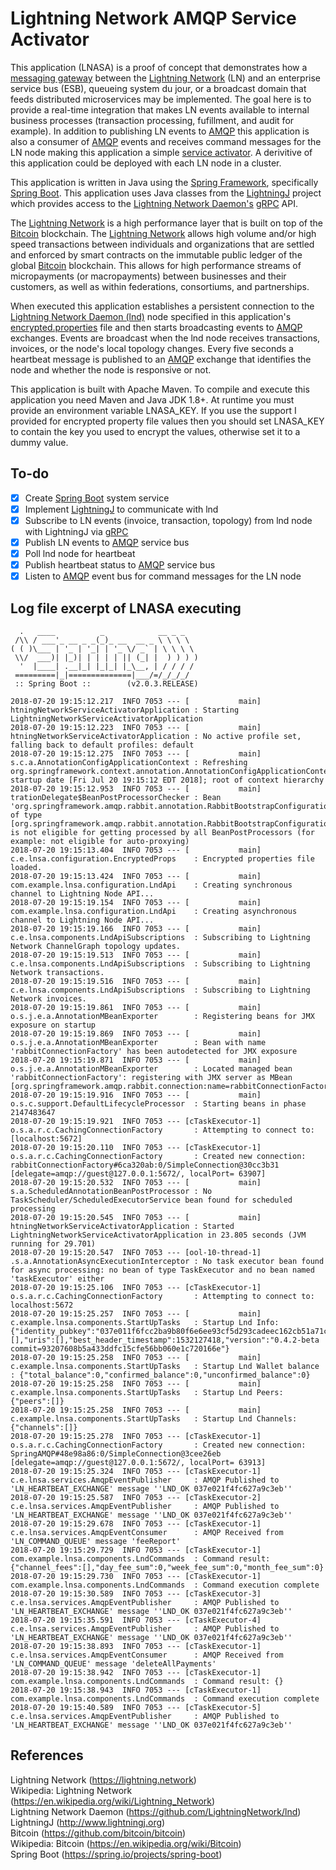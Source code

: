 Lightning Network AMQP Service Activator
========================================


This application (LNASA) is a proof of concept that demonstrates how a [messaging gateway](https://www.enterpriseintegrationpatterns.com/patterns/messaging/MessagingGateway.html) between the [Lightning Network](https://lightning.network) (LN) and an enterprise service bus (ESB), queueing system du jour, or a broadcast domain that feeds distributed microservices may be implemented.  The goal here is to provide a real-time integration that makes LN events available to internal business processes (transaction processing, fufillment, and audit for example).  In addition to publishing LN events to [AMQP](https://en.wikipedia.org/wiki/Advanced_Message_Queuing_Protocol) this application is also a consumer of [AMQP](https://en.wikipedia.org/wiki/Advanced_Message_Queuing_Protocol) events and receives command messages for the LN node making this application a simple [service activator](https://www.enterpriseintegrationpatterns.com/patterns/messaging/MessagingAdapter.html).  A derivitive of this application could be deployed with each LN node in a cluster.

This application is written in Java using the [Spring Framework](https://spring.io/), specifically [Spring Boot](https://spring.io/projects/spring-boot).  This application uses Java classes from the [LightningJ](http://www.lightningj.org) project which provides access to the [Lightning Network Daemon's](https://github.com/LightningNetwork/lnd) [gRPC](https://grpc.io/) API.  

The [Lightning Network](https://lightning.network) is a high performance layer that is built on top of the [Bitcoin](https://github.com/bitcoin/bitcoin) blockchain.  The [Lightning Network](https://lightning.network) allows high volume and/or high speed transactions between individuals and organizations that are settled and enforced by smart contracts on the immutable public ledger of the global [Bitcoin](https://github.com/bitcoin/bitcoin) blockchain.  This allows for high performance streams of micropayments (or macropayments) between businesses and their customers, as well as within federations, consortiums, and partnerships.  

When executed this application establishes a persistent connection to the [Lightning Network Daemon (lnd)](https://github.com/LightningNetwork/lnd) node specified in this application's [encrypted.properties](src/main/resources/encrypted.properties) file and then starts broadcasting events to  [AMQP](https://en.wikipedia.org/wiki/Advanced_Message_Queuing_Protocol) exchanges.  Events are broadcast when the lnd node receives transactions, invoices, or the node's local topology changes.  Every five seconds a heartbeat message is published to an [AMQP](https://en.wikipedia.org/wiki/Advanced_Message_Queuing_Protocol) exchange that identifies the node and whether the node is responsive or not.  

This application is built with Apache Maven.  To compile and execute this application you need Maven and Java JDK 1.8+.  At runtime you must provide an environment variable LNASA_KEY.  If you use the support I provided for encrypted property file values then you should set LNASA_KEY to contain the key you used to encrypt the values, otherwise set it to a dummy value.  

To-do
-----
- [X] Create [Spring Boot](https://spring.io/projects/spring-boot) system service
- [X] Implement [LightningJ](http://www.lightningj.org)  to communicate with lnd
- [X] Subscribe to LN events (invoice, transaction, topology) from lnd node with LightningJ via [gRPC](https://grpc.io/)
- [X] Publish LN events to [AMQP](https://en.wikipedia.org/wiki/Advanced_Message_Queuing_Protocol) service bus
- [X] Poll lnd node for heartbeat
- [X] Publish heartbeat status to [AMQP](https://en.wikipedia.org/wiki/Advanced_Message_Queuing_Protocol) service bus
- [X] Listen to [AMQP](https://en.wikipedia.org/wiki/Advanced_Message_Queuing_Protocol) event bus for command messages for the LN node

Log file excerpt of LNASA executing
---------------------------------------------------
```
  .   ____          _            __ _ _
 /\\ / ___'_ __ _ _(_)_ __  __ _ \ \ \ \
( ( )\___ | '_ | '_| | '_ \/ _` | \ \ \ \
 \\/  ___)| |_)| | | | | || (_| |  ) ) ) )
  '  |____| .__|_| |_|_| |_\__, | / / / /
 =========|_|==============|___/=/_/_/_/
 :: Spring Boot ::        (v2.0.3.RELEASE)

2018-07-20 19:15:12.217  INFO 7053 --- [           main] htningNetworkServiceActivatorApplication : Starting LightningNetworkServiceActivatorApplication
2018-07-20 19:15:12.223  INFO 7053 --- [           main] htningNetworkServiceActivatorApplication : No active profile set, falling back to default profiles: default
2018-07-20 19:15:12.275  INFO 7053 --- [           main] s.c.a.AnnotationConfigApplicationContext : Refreshing org.springframework.context.annotation.AnnotationConfigApplicationContext@1d119efb: startup date [Fri Jul 20 19:15:12 EDT 2018]; root of context hierarchy
2018-07-20 19:15:12.953  INFO 7053 --- [           main] trationDelegate$BeanPostProcessorChecker : Bean 'org.springframework.amqp.rabbit.annotation.RabbitBootstrapConfiguration' of type [org.springframework.amqp.rabbit.annotation.RabbitBootstrapConfiguration$$EnhancerBySpringCGLIB$$279438ee] is not eligible for getting processed by all BeanPostProcessors (for example: not eligible for auto-proxying)
2018-07-20 19:15:13.404  INFO 7053 --- [           main] c.e.lnsa.configuration.EncryptedProps    : Encrypted properties file loaded.
2018-07-20 19:15:13.424  INFO 7053 --- [           main] com.example.lnsa.configuration.LndApi    : Creating synchronous channel to Lightning Node API...
2018-07-20 19:15:19.154  INFO 7053 --- [           main] com.example.lnsa.configuration.LndApi    : Creating asynchronous channel to Lightning Node API...
2018-07-20 19:15:19.166  INFO 7053 --- [           main] c.e.lnsa.components.LndApiSubscriptions  : Subscribing to Lightning Network ChannelGraph topology updates.
2018-07-20 19:15:19.513  INFO 7053 --- [           main] c.e.lnsa.components.LndApiSubscriptions  : Subscribing to Lightning Network transactions.
2018-07-20 19:15:19.516  INFO 7053 --- [           main] c.e.lnsa.components.LndApiSubscriptions  : Subscribing to Lightning Network invoices.
2018-07-20 19:15:19.861  INFO 7053 --- [           main] o.s.j.e.a.AnnotationMBeanExporter        : Registering beans for JMX exposure on startup
2018-07-20 19:15:19.869  INFO 7053 --- [           main] o.s.j.e.a.AnnotationMBeanExporter        : Bean with name 'rabbitConnectionFactory' has been autodetected for JMX exposure
2018-07-20 19:15:19.871  INFO 7053 --- [           main] o.s.j.e.a.AnnotationMBeanExporter        : Located managed bean 'rabbitConnectionFactory': registering with JMX server as MBean [org.springframework.amqp.rabbit.connection:name=rabbitConnectionFactory,type=CachingConnectionFactory]
2018-07-20 19:15:19.916  INFO 7053 --- [           main] o.s.c.support.DefaultLifecycleProcessor  : Starting beans in phase 2147483647
2018-07-20 19:15:19.921  INFO 7053 --- [cTaskExecutor-1] o.s.a.r.c.CachingConnectionFactory       : Attempting to connect to: [localhost:5672]
2018-07-20 19:15:20.110  INFO 7053 --- [cTaskExecutor-1] o.s.a.r.c.CachingConnectionFactory       : Created new connection: rabbitConnectionFactory#6ca320ab:0/SimpleConnection@30cc3b31 [delegate=amqp://guest@127.0.0.1:5672/, localPort= 63907]
2018-07-20 19:15:20.532  INFO 7053 --- [           main] s.a.ScheduledAnnotationBeanPostProcessor : No TaskScheduler/ScheduledExecutorService bean found for scheduled processing
2018-07-20 19:15:20.545  INFO 7053 --- [           main] htningNetworkServiceActivatorApplication : Started LightningNetworkServiceActivatorApplication in 23.805 seconds (JVM running for 29.701)
2018-07-20 19:15:20.547  INFO 7053 --- [ool-10-thread-1] .s.a.AnnotationAsyncExecutionInterceptor : No task executor bean found for async processing: no bean of type TaskExecutor and no bean named 'taskExecutor' either
2018-07-20 19:15:25.106  INFO 7053 --- [cTaskExecutor-1] o.s.a.r.c.CachingConnectionFactory       : Attempting to connect to: localhost:5672
2018-07-20 19:15:25.257  INFO 7053 --- [           main] c.example.lnsa.components.StartUpTasks   : Startup Lnd Info: {"identity_pubkey":"037e011f6fcc2ba9b80f6e6ee93cf5d293cadeec162cb51a71cd839fd208d17a28","alias":"037e021f4fc627a9c3eb","num_pending_channels":0,"num_active_channels":0,"num_peers":0,"block_height":1354731,"block_hash":"000000000000ac43f242acd7a109de6aa49a404ef68ab3a0e3d8021dfbb3da55","synced_to_chain":true,"testnet":true,"chains":[],"uris":[],"best_header_timestamp":1532127418,"version":"0.4.2-beta commit=93207608b5a433ddfc15cfe56bb060e1c720166e"}
2018-07-20 19:15:25.258  INFO 7053 --- [           main] c.example.lnsa.components.StartUpTasks   : Startup Lnd Wallet balance : {"total_balance":0,"confirmed_balance":0,"unconfirmed_balance":0}
2018-07-20 19:15:25.258  INFO 7053 --- [           main] c.example.lnsa.components.StartUpTasks   : Startup Lnd Peers: {"peers":[]}
2018-07-20 19:15:25.258  INFO 7053 --- [           main] c.example.lnsa.components.StartUpTasks   : Startup Lnd Channels: {"channels":[]}
2018-07-20 19:15:25.278  INFO 7053 --- [cTaskExecutor-1] o.s.a.r.c.CachingConnectionFactory       : Created new connection: SpringAMQP#48e98a86:0/SimpleConnection@3cee26eb [delegate=amqp://guest@127.0.0.1:5672/, localPort= 63913]
2018-07-20 19:15:25.324  INFO 7053 --- [cTaskExecutor-1] c.e.lnsa.services.AmqpEventPublisher     : AMQP Published to 'LN_HEARTBEAT_EXCHANGE' message ''LND_OK 037e021f4fc627a9c3eb''
2018-07-20 19:15:25.587  INFO 7053 --- [cTaskExecutor-2] c.e.lnsa.services.AmqpEventPublisher     : AMQP Published to 'LN_HEARTBEAT_EXCHANGE' message ''LND_OK 037e021f4fc627a9c3eb''
2018-07-20 19:15:29.678  INFO 7053 --- [cTaskExecutor-1] c.e.lnsa.services.AmqpEventConsumer      : AMQP Received from 'LN_COMMAND_QUEUE' message 'feeReport'
2018-07-20 19:15:29.729  INFO 7053 --- [cTaskExecutor-1] com.example.lnsa.components.LndCommands  : Command result: {"channel_fees":[],"day_fee_sum":0,"week_fee_sum":0,"month_fee_sum":0}
2018-07-20 19:15:29.730  INFO 7053 --- [cTaskExecutor-1] com.example.lnsa.components.LndCommands  : Command execution complete
2018-07-20 19:15:30.589  INFO 7053 --- [cTaskExecutor-3] c.e.lnsa.services.AmqpEventPublisher     : AMQP Published to 'LN_HEARTBEAT_EXCHANGE' message ''LND_OK 037e021f4fc627a9c3eb''
2018-07-20 19:15:35.591  INFO 7053 --- [cTaskExecutor-4] c.e.lnsa.services.AmqpEventPublisher     : AMQP Published to 'LN_HEARTBEAT_EXCHANGE' message ''LND_OK 037e021f4fc627a9c3eb''
2018-07-20 19:15:38.893  INFO 7053 --- [cTaskExecutor-1] c.e.lnsa.services.AmqpEventConsumer      : AMQP Received from 'LN_COMMAND_QUEUE' message 'deleteAllPayments'
2018-07-20 19:15:38.942  INFO 7053 --- [cTaskExecutor-1] com.example.lnsa.components.LndCommands  : Command result: {}
2018-07-20 19:15:38.943  INFO 7053 --- [cTaskExecutor-1] com.example.lnsa.components.LndCommands  : Command execution complete
2018-07-20 19:15:40.589  INFO 7053 --- [cTaskExecutor-5] c.e.lnsa.services.AmqpEventPublisher     : AMQP Published to 'LN_HEARTBEAT_EXCHANGE' message ''LND_OK 037e021f4fc627a9c3eb''
```
References
-------------
Lightning Network (https://lightning.network)  
Wikipedia: Lightning Network (https://en.wikipedia.org/wiki/Lightning_Network)  
Lightning Network Daemon (https://github.com/LightningNetwork/lnd)  
LightningJ (http://www.lightningj.org)  
Bitcoin (https://github.com/bitcoin/bitcoin)  
Wikipedia: Bitcoin (https://en.wikipedia.org/wiki/Bitcoin)  
Spring Boot (https://spring.io/projects/spring-boot)  

